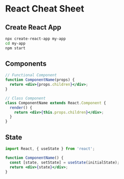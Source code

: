 # React Cheat Sheet

## Create React App

```sh
npx create-react-app my-app
cd my-app
npm start
```
## Components
```jsx
// Functional Component
function ComponentName(props) {
  return <div>{props.children}</div>;
}

// Class Component
class ComponentName extends React.Component {
  render() {
    return <div>{this.props.children}</div>;
  }
}
```
## State
```jsx
import React, { useState } from 'react';

function ComponentName() {
  const [state, setState] = useState(initialState);
  return <div>{state}</div>;
}
```
